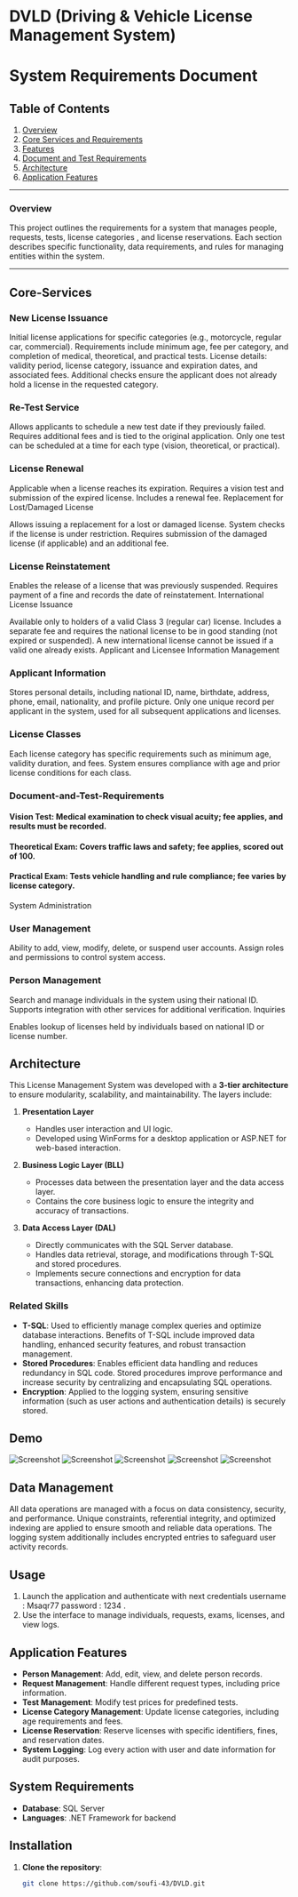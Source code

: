 # DVLD (Driving & Vehicle License Management System)

# System Requirements Document

## Table of Contents
1. [Overview](#overview)
2. [Core Services and Requirements](#Core-Services)
3. [Features](#Features)
4. [Document and Test Requirements](#Document-and-Test-Requirements)
5. [Architecture](#Architecture)
6. [Application Features](#Application-Features)


---

### Overview
This project outlines the requirements for a system that manages people, requests, tests, license categories , and license reservations. Each section describes specific functionality, data requirements, and rules for managing entities within the system.

---

## Core-Services
### New License Issuance

Initial license applications for specific categories (e.g., motorcycle, regular car, commercial).
Requirements include minimum age, fee per category, and completion of medical, theoretical, and practical tests.
License details: validity period, license category, issuance and expiration dates, and associated fees.
Additional checks ensure the applicant does not already hold a license in the requested category.
### Re-Test Service

Allows applicants to schedule a new test date if they previously failed.
Requires additional fees and is tied to the original application.
Only one test can be scheduled at a time for each type (vision, theoretical, or practical).
### License Renewal

Applicable when a license reaches its expiration.
Requires a vision test and submission of the expired license.
Includes a renewal fee.
Replacement for Lost/Damaged License

Allows issuing a replacement for a lost or damaged license.
System checks if the license is under restriction.
Requires submission of the damaged license (if applicable) and an additional fee.
### License Reinstatement

Enables the release of a license that was previously suspended.
Requires payment of a fine and records the date of reinstatement.
International License Issuance

Available only to holders of a valid Class 3 (regular car) license.
Includes a separate fee and requires the national license to be in good standing (not expired or suspended).
A new international license cannot be issued if a valid one already exists.
Applicant and Licensee Information Management
### Applicant Information

Stores personal details, including national ID, name, birthdate, address, phone, email, nationality, and profile picture.
Only one unique record per applicant in the system, used for all subsequent applications and licenses.
### License Classes

Each license category has specific requirements such as minimum age, validity duration, and fees.
System ensures compliance with age and prior license conditions for each class.
### Document-and-Test-Requirements

#### Vision Test: Medical examination to check visual acuity; fee applies, and results must be recorded.
#### Theoretical Exam: Covers traffic laws and safety; fee applies, scored out of 100.
#### Practical Exam: Tests vehicle handling and rule compliance; fee varies by license category.
System Administration
### User Management

Ability to add, view, modify, delete, or suspend user accounts.
Assign roles and permissions to control system access.
### Person Management

Search and manage individuals in the system using their national ID.
Supports integration with other services for additional verification.
Inquiries

Enables lookup of licenses held by individuals based on national ID or license number.
## Architecture
This License Management System was developed with a **3-tier architecture** to ensure modularity, scalability, and maintainability. The layers include:

1. **Presentation Layer**  
   - Handles user interaction and UI logic.
   - Developed using WinForms for a desktop application or ASP.NET for web-based interaction.
  
2. **Business Logic Layer (BLL)**  
   - Processes data between the presentation layer and the data access layer.
   - Contains the core business logic to ensure the integrity and accuracy of transactions.

3. **Data Access Layer (DAL)**  
   - Directly communicates with the SQL Server database.
   - Handles data retrieval, storage, and modifications through T-SQL and stored procedures.
   - Implements secure connections and encryption for data transactions, enhancing data protection.

### Related Skills
- **T-SQL**: Used to efficiently manage complex queries and optimize database interactions. Benefits of T-SQL include improved data handling, enhanced security features, and robust transaction management.
- **Stored Procedures**: Enables efficient data handling and reduces redundancy in SQL code. Stored procedures improve performance and increase security by centralizing and encapsulating SQL operations.
- **Encryption**: Applied to the logging system, ensuring sensitive information (such as user actions and authentication details) is securely stored.


## Demo
![Screenshot](DVLD/Resources/dvld.png)
![Screenshot](DVLD/Resources/dvld3.png)
![Screenshot](DVLD/Resources/dvld4.png)
![Screenshot](DVLD/Resources/dvld5.png)
![Screenshot](DVLD/Resources/DVLD2.png)

## Data Management
All data operations are managed with a focus on data consistency, security, and performance. Unique constraints, referential integrity, and optimized indexing are applied to ensure smooth and reliable data operations. The logging system additionally includes encrypted entries to safeguard user activity records.


## Usage
1. Launch the application and authenticate with  next credentials username : Msaqr77 password : 1234 .
2. Use the interface to manage individuals, requests, exams, licenses, and view logs.

## Application Features
- **Person Management**: Add, edit, view, and delete person records.
- **Request Management**: Handle different request types, including price information.
- **Test Management**: Modify test prices for predefined tests.
- **License Category Management**: Update license categories, including age requirements and fees.
- **License Reservation**: Reserve licenses with specific identifiers, fines, and reservation dates.
- **System Logging**: Log every action with user and date information for audit purposes.

## System Requirements
- **Database**: SQL Server 
- **Languages**: .NET Framework for backend

## Installation
1. **Clone the repository**:
   ```bash
   git clone https://github.com/soufi-43/DVLD.git
